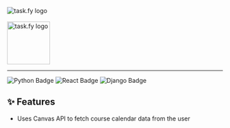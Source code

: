 <img alt="task.fy logo" src = "./taskfy_showcase.png" />
<br /><br />
<img alt="task.fy logo" src = "./logo-white.svg" height="100" />

---

![Python Badge](https://img.shields.io/badge/Python-3.9-3776AB.svg?style=flat&logo=python&logoColor=white)
![React Badge](https://img.shields.io/badge/React-18.2-blue?style=flat&logo=react&color=%2361DAFB)
![Django Badge](https://img.shields.io/badge/Django-4.2.9-green?style=flat&logo=django&color=%23092E20)

## ✨ Features
- Uses Canvas API to fetch course calendar data from the user
